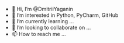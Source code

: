 - 👋 Hi, I’m @DmitriiYaganin
- 👀 I’m interested in Python, PyCharm, GitHub
- 🌱 I’m currently learning ...
- 💞️ I’m looking to collaborate on ...
- 📫 How to reach me ...

<!---
DmitriiYaganin/DmitriiYaganin is a ✨ special ✨ repository because its `README.md` (this file) appears on your GitHub profile.
You can click the Preview link to take a look at your changes.
--->

